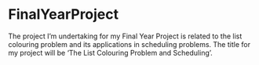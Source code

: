 # FinalYearProject
The project I’m undertaking for my Final Year Project is related to the list colouring problem and its applications in scheduling problems.
The title for my project will be ‘The List Colouring Problem and Scheduling’.
